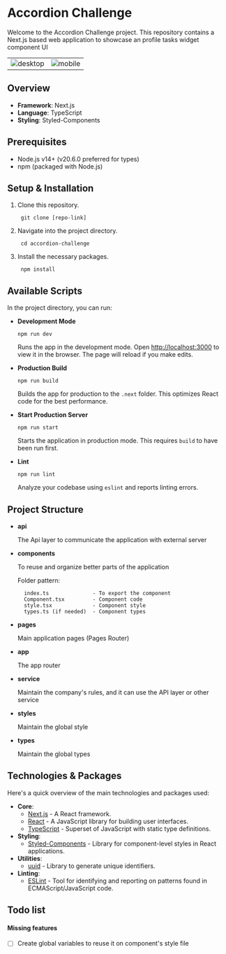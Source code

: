 # Accordion Challenge

Welcome to the Accordion Challenge project. This repository contains a Next.js based web application to showcase an profile tasks widget component UI

<table>
<tr>
<td>
    <img src="https://github.com/g5l/accordion-challenge/assets/20099133/01c69d7f-7d89-4b31-bbd2-1f301d86f064" alt="desktop"/>
</td>
<td>
    <img src="https://github.com/g5l/accordion-challenge/assets/20099133/0d7a62cd-69ca-4506-82c4-e33471a6340a" alt="mobile"/>
</td>
</tr>
</table>

## Overview

* **Framework**: Next.js
* **Language**: TypeScript
* **Styling**: Styled-Components

## Prerequisites

* Node.js v14+ (v20.6.0 preferred for types)
* npm (packaged with Node.js)

## Setup & Installation

1. Clone this repository.
   ```
    git clone [repo-link]
   ```
2. Navigate into the project directory.
   ```
    cd accordion-challenge
   ```
3. Install the necessary packages.
   ```
    npm install
   ```

## Available Scripts

In the project directory, you can run:

* **Development Mode**

  ````
  npm run dev
  ````

  Runs the app in the development mode. Open [http://localhost:3000](http://localhost:3000/) to view it in the browser. The page will reload if you make edits.
* **Production Build**

  ```
  npm run build
  ```

  Builds the app for production to the `.next` folder. This optimizes React code for the best performance.
* **Start Production Server**

  ```
  npm run start
  ```

  Starts the application in production mode. This requires `build` to have been run first.
* **Lint**

  ```
  npm run lint
  ```

  Analyze your codebase using `eslint` and reports linting errors.

## Project Structure

- **api**

  The Api layer to communicate the application with external server
- **components**

  To reuse and organize better parts of the application

  Folder pattern:

  ```
    index.ts              - To export the component
    Component.tsx         - Component code
    style.tsx             - Component style
    types.ts (if needed)  - Component types
  ```
- **pages**

  Main application pages (Pages Router)
- **app**

  The app router
- **service**

  Maintain the company's rules, and it can use the API layer or other service
- **styles**

  Maintain the global style
- **types**

  Maintain the global types

## Technologies & Packages

Here's a quick overview of the main technologies and packages used:

* **Core**:
  * [Next.js](https://nextjs.org/) - A React framework.
  * [React](https://reactjs.org/) - A JavaScript library for building user interfaces.
  * [TypeScript](https://www.typescriptlang.org/) - Superset of JavaScript with static type definitions.
* **Styling**:
  * [Styled-Components](https://styled-components.com/) - Library for component-level styles in React applications.
* **Utilities**:
  * [uuid](https://www.npmjs.com/package/uuid) - Library to generate unique identifiers.
* **Linting**:
  * [ESLint](https://eslint.org/) - Tool for identifying and reporting on patterns found in ECMAScript/JavaScript code.

## Todo list

#### Missing features

- [ ]  Create global variables to reuse it on component's style file
